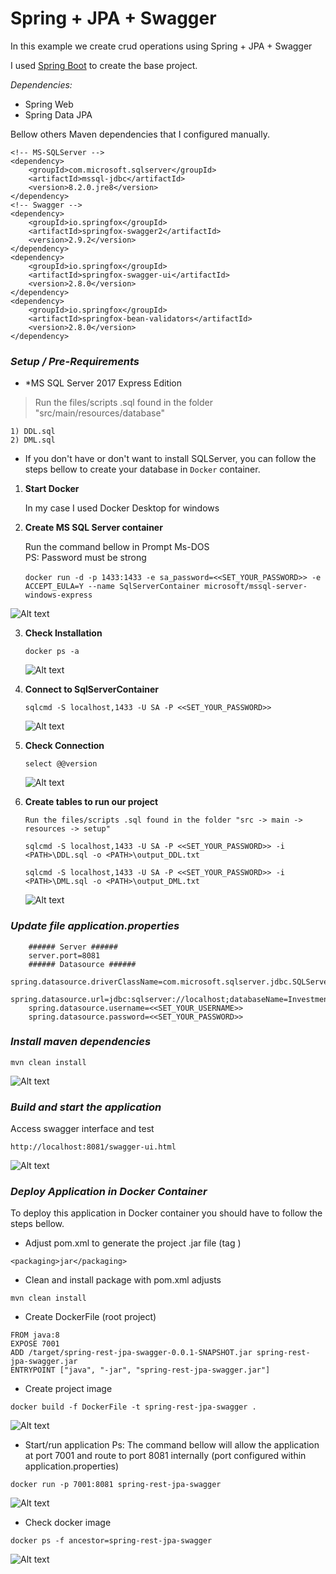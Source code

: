 
# Spring + JPA + Swagger

In this example we create crud operations using Spring + JPA + Swagger

I used [Spring Boot](https://start.spring.io) to create the base project.

_Dependencies:_

* Spring Web
* Spring Data JPA

Bellow others Maven dependencies that I configured manually.

	<!-- MS-SQLServer -->
	<dependency>
		<groupId>com.microsoft.sqlserver</groupId>
		<artifactId>mssql-jdbc</artifactId>
		<version>8.2.0.jre8</version>
	</dependency>
	<!-- Swagger -->
	<dependency>
		<groupId>io.springfox</groupId>
		<artifactId>springfox-swagger2</artifactId>
		<version>2.9.2</version>
	</dependency>
	<dependency>
		<groupId>io.springfox</groupId>
		<artifactId>springfox-swagger-ui</artifactId>
		<version>2.8.0</version>
	</dependency>
	<dependency>
		<groupId>io.springfox</groupId>
		<artifactId>springfox-bean-validators</artifactId>
		<version>2.8.0</version>
	</dependency>


### _Setup / Pre-Requirements_

* *MS SQL Server 2017 Express Edition

>Run the files/scripts .sql found in the folder "src/main/resources/database"


``` 
1) DDL.sql
2) DML.sql
```

* If you don't have or don't want to install SQLServer, you can follow the steps bellow to create your database in `Docker` container.



1. **Start Docker** 
   
   In my case I used Docker Desktop for windows
   
2. **Create MS SQL Server container**

   Run the command bellow in Prompt Ms-DOS </br>
   PS: Password must be strong </br></br> `docker run -d -p 1433:1433 -e sa_password=<<SET_YOUR_PASSWORD>> -e ACCEPT_EULA=Y --name SqlServerContainer microsoft/mssql-server-windows-express`
   
![Alt text](./doc/dockerrun.png?raw=true "docker SqlServerContainer")	

3. **Check Installation**
	
   `docker ps -a`
   
   ![Alt text](./doc/dockerps-a.png?raw=true "docker ps -a")	
	
4. **Connect to SqlServerContainer**	
	
   `sqlcmd -S localhost,1433 -U SA -P <<SET_YOUR_PASSWORD>>`
   
   ![Alt text](./doc/sqlcmd.png?raw=true "sqlcmd connect SqlServerContainer")

5. **Check Connection**
		
   `select @@version`	
   	
   ![Alt text](./doc/sqlcmd_check.png?raw=true "check SqlServerContainer")
	
6. **Create tables to run our project**

   `Run the files/scripts .sql found in the folder "src -> main -> resources -> setup"`
	
   `sqlcmd -S localhost,1433 -U SA -P <<SET_YOUR_PASSWORD>> -i <PATH>\DDL.sql -o <PATH>\output_DDL.txt`
	
   `sqlcmd -S localhost,1433 -U SA -P <<SET_YOUR_PASSWORD>> -i <PATH>\DML.sql -o <PATH>\output_DML.txt`
	
   ![Alt text](./doc/sqlcmd_tables.png?raw=true "check SqlServerContainer")


### _Update file application.properties_


		###### Server ######
		server.port=8081
		###### Datasource ######
		spring.datasource.driverClassName=com.microsoft.sqlserver.jdbc.SQLServerDriver
		spring.datasource.url=jdbc:sqlserver://localhost;databaseName=Investment
		spring.datasource.username=<<SET_YOUR_USERNAME>>
		spring.datasource.password=<<SET_YOUR_PASSWORD>>


### _Install maven dependencies_ 

	mvn clean install
   ![Alt text](./doc/mvn_cleaninstall.png?raw=true "mvn clean install")


### _Build and start the application_

   Access swagger interface and test 
	
   `http://localhost:8081/swagger-ui.html`

   ![Alt text](./doc/swagger.png?raw=true "Swagger")

	
### _Deploy Application in Docker Container_
   
   To deploy this application in Docker container you should have to follow the steps bellow.
    
   * Adjust pom.xml to generate the project .jar file (tag <packaging>)

	<packaging>jar</packaging>
	
   * Clean and install package with pom.xml adjusts
	
	mvn clean install	
   
      
   * Create DockerFile (root project)
	
	FROM java:8
	EXPOSE 7001
	ADD /target/spring-rest-jpa-swagger-0.0.1-SNAPSHOT.jar spring-rest-jpa-swagger.jar
	ENTRYPOINT ["java", "-jar", "spring-rest-jpa-swagger.jar"]

   * Create project image
	
	docker build -f DockerFile -t spring-rest-jpa-swagger .
   
   ![Alt text](./doc/docker_create_image.png?raw=true "Create docker image")
    		 
    		 
   * Start/run application 
 	Ps: The command bellow will allow the application at port 7001 and route to port 8081 internally (port configured within application.properties)
 	
	docker run -p 7001:8081 spring-rest-jpa-swagger 	
	
   ![Alt text](./doc/docker_start_application.png?raw=true "Start docker image")	
	
   * Check docker image
   
	docker ps -f ancestor=spring-rest-jpa-swagger
	
   ![Alt text](./doc/docker_check_deploy.png?raw=true "Check image")
 	
